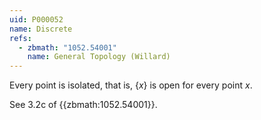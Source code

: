 ```yaml
---
uid: P000052
name: Discrete
refs:
  - zbmath: "1052.54001"
    name: General Topology (Willard)
---
```


Every point is isolated, that is, $\{x\}$ is open for every point $x$.

See 3.2c of {{zbmath:1052.54001}}.
